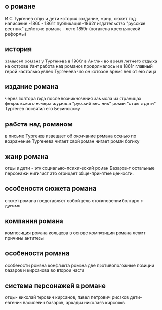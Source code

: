 
## о романе
И.С Тургенев отцы и дети история создание, жанр, сюжет
год написание -1860 - 1861г
публикация -1862г издательство "русские вестник"
действие романа - лето 1859г (поганена крестьянской реформы)
## история 
замысел романа у Тургенева в 1860г в Англии во время летнего отдыха на острове Уант
работа над романов продолжалось и в 1861г
главный герой настолько увлек Тургенева что он которое время вел от его лица
## издание романа
через полтора года после возникновения замысла из страницах февральского номера журнала "русский вестник" роман "отцы и дети"
Тургенев посвятил его Беринскому
## работа над романом
в письме Тургенев извещает об окончание романа 
осенью по возражение Тургенева читает свой роман читает роман богику
## жанр романа
отцы и дети - это социально-психический роман 
Базаров-т остальные персонажи 
нигилист это отрицает обще-принятые ценности.
## особености сюжета романа
сюжет романа представляет собой цель столкновении болгаро с дугими
## компания романа
компосиция романа кольцева
в основе композиции романа лежит причины антитезы
## особености романа
особености романа конфликта романа две противоположные позиции базаров и кирсанова во второй части
## система персонажей в романе
отцы- николай терович кирсанов, павел петрович рисаков
дети- евгении василевич базаров, аркадии николаев кирсоков